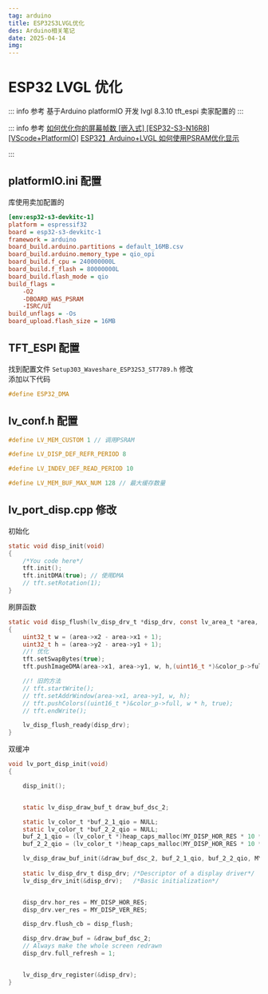 ```yaml
---
tag: arduino
title: ESP32S3LVGL优化
des: Arduino相关笔记
date: 2025-04-14
img: 
---
```


# ESP32 LVGL 优化


::: info 参考
基于Arduino platformIO 开发
lvgl 8.3.10
tft_espi 卖家配置的
:::

::: info 参考
[如何优化你的屏幕帧数 [嵌入式] [ESP32-S3-N16R8] [VScode+PlatformIO]](https://bangumi.tv/blog/344049)
[ESP32】Arduino+LVGL 如何使用PSRAM优化显示](https://blog.csdn.net/JackieCoo/article/details/128581591)

:::

## platformIO.ini 配置
库使用卖加配置的
```ini
[env:esp32-s3-devkitc-1]
platform = espressif32
board = esp32-s3-devkitc-1
framework = arduino
board_build.arduino.partitions = default_16MB.csv
board_build.arduino.memory_type = qio_opi
board_build.f_cpu = 240000000L
board_build.f_flash = 80000000L
board_build.flash_mode = qio
build_flags = 
	-O2
	-DBOARD_HAS_PSRAM
	-ISRC/UI
build_unflags = -Os
board_upload.flash_size = 16MB
```

## TFT_ESPI 配置

找到配置文件 `Setup303_Waveshare_ESP32S3_ST7789.h` 修改  
添加以下代码

```c
#define ESP32_DMA 
```


## lv_conf.h 配置

```c
#define LV_MEM_CUSTOM 1 // 调用PSRAM

#define LV_DISP_DEF_REFR_PERIOD 8 

#define LV_INDEV_DEF_READ_PERIOD 10

#define LV_MEM_BUF_MAX_NUM 128 // 最大缓存数量
```

## lv_port_disp.cpp 修改
初始化
```c
static void disp_init(void)
{
    /*You code here*/
    tft.init();
    tft.initDMA(true); // 使用DMA
    // tft.setRotation(1);
}
```

刷屏函数
```c
static void disp_flush(lv_disp_drv_t *disp_drv, const lv_area_t *area, lv_color_t *color_p)
{
    uint32_t w = (area->x2 - area->x1 + 1);
    uint32_t h = (area->y2 - area->y1 + 1);
    //! 优化
    tft.setSwapBytes(true);
    tft.pushImageDMA(area->x1, area->y1, w, h,(uint16_t *)&color_p->full);

    //! 旧的方法
    // tft.startWrite();
    // tft.setAddrWindow(area->x1, area->y1, w, h);
    // tft.pushColors((uint16_t *)&color_p->full, w * h, true);
    // tft.endWrite();

    lv_disp_flush_ready(disp_drv);
}
```

双缓冲

```c
void lv_port_disp_init(void)
{

    disp_init();


    static lv_disp_draw_buf_t draw_buf_dsc_2;

    static lv_color_t *buf_2_1_qio = NULL;
    static lv_color_t *buf_2_2_qio = NULL;
    buf_2_1_qio = (lv_color_t *)heap_caps_malloc(MY_DISP_HOR_RES * 10 * sizeof(lv_color_t), MALLOC_CAP_SPIRAM);
    buf_2_2_qio = (lv_color_t *)heap_caps_malloc(MY_DISP_HOR_RES * 10 * sizeof(lv_color_t), MALLOC_CAP_SPIRAM);

    lv_disp_draw_buf_init(&draw_buf_dsc_2, buf_2_1_qio, buf_2_2_qio, MY_DISP_HOR_RES * 10); /*Initialize the display buffer*/
    
    static lv_disp_drv_t disp_drv; /*Descriptor of a display driver*/
    lv_disp_drv_init(&disp_drv);   /*Basic initialization*/


    disp_drv.hor_res = MY_DISP_HOR_RES;
    disp_drv.ver_res = MY_DISP_VER_RES;

    disp_drv.flush_cb = disp_flush;

    disp_drv.draw_buf = &draw_buf_dsc_2;
    // Always make the whole screen redrawn
    disp_drv.full_refresh = 1; 


    lv_disp_drv_register(&disp_drv);
}
```







